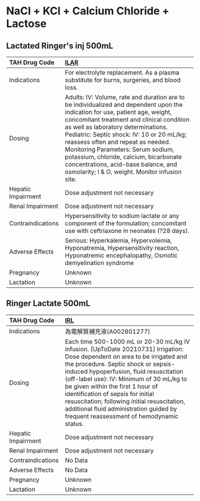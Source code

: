 # NaCl + KCl + Calcium Chloride + Lactose

## Lactated Ringer's inj 500mL

| TAH Drug Code      | [ILAR](https://www.tahsda.org.tw/drugs/hissearch.php?drug_code=ILAR)                                                                                                                                                                                                                                                                                                                                                                                                        |
|:-------------------|:----------------------------------------------------------------------------------------------------------------------------------------------------------------------------------------------------------------------------------------------------------------------------------------------------------------------------------------------------------------------------------------------------------------------------------------------------------------------------|
| Indications        | For electrolyte replacement. As a plasma substitute for burns, surgeries, and blood loss.                                                                                                                                                                                                                                                                                                                                                                                   |
| Dosing             | Adults: IV: Volume, rate and duration are to be individualized and dependent upon the indication for use, patient age, weight, concomitant treatment and clinical condition as well as laboratory determinations. Pediatric: Septic shock: IV: 10 or 20 mL/kg; reassess often and repeat as needed. Monitoring Parameters: Serum sodium, potassium, chloride, calcium, bicarbonate concentrations, acid-base balance, and osmolarity; I & O, weight. Monitor infusion site. |
| Hepatic Impairment | Dose adjustment not necessary                                                                                                                                                                                                                                                                                                                                                                                                                                               |
| Renal Impairment   | Dose adjustment not necessary                                                                                                                                                                                                                                                                                                                                                                                                                                               |
| Contraindications  | Hypersensitivity to sodium lactate or any component of the formulation; concomitant use with ceftriaxone in neonates (?28 days).                                                                                                                                                                                                                                                                                                                                            |
| Adverse Effects    | Serious: Hyperkalemia, Hypervolemia, Hyponatremia, Hypersensitivity reaction, Hyponatremic encephalopathy, Osmotic demyelination syndrome                                                                                                                                                                                                                                                                                                                                   |
| Pregnancy          | Unknown                                                                                                                                                                                                                                                                                                                                                                                                                                                                     |
| Lactation          | Unknown                                                                                                                                                                                                                                                                                                                                                                                                                                                                     |

## Ringer Lactate 500mL

| TAH Drug Code      | [IRL](https://www.tahsda.org.tw/drugs/hissearch.php?drug_code=IRL)                                                                                                                                                                                                                                                                                                                                                                                                        |
|:-------------------|:--------------------------------------------------------------------------------------------------------------------------------------------------------------------------------------------------------------------------------------------------------------------------------------------------------------------------------------------------------------------------------------------------------------------------------------------------------------------------|
| Indications        | 為電解質補充液(A002801277)                                                                                                                                                                                                                                                                                                                                                                                                                                                |
| Dosing             | Each time 500-1000 mL or 20-30 mL/kg IV infusion. [UpToDate 20210731] Irrigation: Dose dependent on area to be irrigated and the procedure. Septic shock or sepsis-induced hypoperfusion, fluid resuscitation (off-label use): IV: Minimum of 30 mL/kg to be given within the first 1 hour of identification of sepsis for initial resuscitation; following initial resuscitation, additional fluid administration guided by frequent reassessment of hemodynamic status. |
| Hepatic Impairment | Dose adjustment not necessary                                                                                                                                                                                                                                                                                                                                                                                                                                             |
| Renal Impairment   | Dose adjustment not necessary                                                                                                                                                                                                                                                                                                                                                                                                                                             |
| Contraindications  | No Data                                                                                                                                                                                                                                                                                                                                                                                                                                                                   |
| Adverse Effects    | No Data                                                                                                                                                                                                                                                                                                                                                                                                                                                                   |
| Pregnancy          | Unknown                                                                                                                                                                                                                                                                                                                                                                                                                                                                   |
| Lactation          | Unknown                                                                                                                                                                                                                                                                                                                                                                                                                                                                   |

